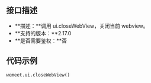 ## 接口描述
- **描述：**调用 ui.closeWebView，关闭当前 webview。
- **支持的版本：**2.17.0
- **是否需要鉴权：**否



## 代码示例
```plaintext
wemeet.ui.closeWebView()
```
